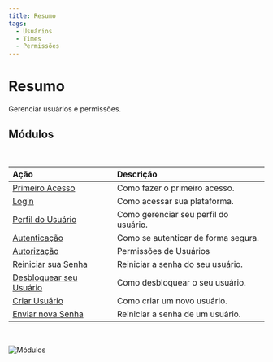 ```yaml
---
title: Resumo
tags:
  - Usuários
  - Times
  - Permissões
---
```

# Resumo

Gerenciar usuários e permissões.

## Módulos
<br>

| Ação | Descrição |
| :--- | :--- |
| [Primeiro Acesso](first_access/) | Como fazer o primeiro acesso. |
| [Login](login/) | Como acessar sua plataforma. |
| [Perfil do Usuário](profile/) | Como gerenciar seu perfil do usuário. |
| [Autenticação](authentication/) | Como se autenticar de forma segura. |
| [Autorização](authorization/) | Permissões de Usuários |
| [Reiniciar sua Senha](reset_password/) | Reiniciar a senha do seu usuário. |
| [Desbloquear seu Usuário](unlock_account/) | Como desbloquear o seu usuário. |
| [Criar Usuário](create_user/) | Como criar um novo usuário. |
| [Enviar nova Senha](send_password/) | Reiniciar a senha de um usuário. |
<br>

   ![Módulos](https://cdn.phishx.io/phishx-docs/images/phishx_settings_users_menu_01.webp)
